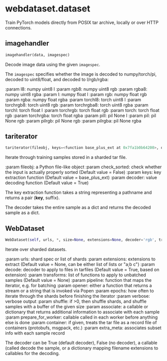# webdataset.dataset
Train PyTorch models directly from POSIX tar archive, locally
or over HTTP connections.

## imagehandler
```python
imagehandler(data, imagespec)
```
Decode image data using the given `imagespec`.

The `imagespec` specifies whether the image is decoded
to numpy/torch/pi, decoded to uint8/float, and decoded
to l/rgb/rgba:

:param l8: numpy uint8 l
:param rgb8: numpy uint8 rgb
:param rgba8: numpy uint8 rgba
:param l: numpy float l
:param rgb: numpy float rgb
:param rgba: numpy float rgba
:param torchl8: torch uint8 l
:param torchrgb8: torch uint8 rgb
:param torchrgba8: torch uint8 rgba
:param torchl: torch float l
:param torchrgb: torch float rgb
:param torch: torch float rgb
:param torchrgba: torch float rgba
:param pill: pil None l
:param pil: pil None rgb
:param pilrgb: pil None rgb
:param pilrgba: pil None rgba


## tariterator
```python
tariterator(fileobj, keys=<function base_plus_ext at 0x7fa1b0b64200>, decoder=True, suffixes=None, errors=True, container=None)
```

Iterate through training samples stored in a sharded tar file.

:param fileobj: a Python file-like object
:param check_sorted:  check whether the input is actually properly sorted (Default value = False)
:param keys:  key extraction function (Default value = base_plus_ext)
:param decoder: value decoding function (Default value = True)

The key extraction function takes a string representing a pathname and
returns a pair (__key__, suffix).

The decoder takes the entire sample as a dict and returns the
decoded sample as a dict.

## WebDataset
```python
WebDataset(self, urls, *, size=None, extensions=None, decoder='rgb', transforms=None, pipeline=None, epochs=1, keys=<function base_plus_ext at 0x7fa1b0b64200>, opener=<function reader at 0x7fa1b0bd0050>, errors=True, verbose=False, shuffle=0, associate=None, prepare_for_worker=True, container=None, extra_meta=False)
```
Iterate over sharded datasets.

:param urls: shard spec or list of shards
:param extensions: extensions to extract (Default value = None, can be either list of lists or "a;b c")
:param decode: decoder to apply to files in tarfiles (Default value = True, based on extension)
:param transforms: list of functions to apply to unbatched samples (Default value = None)
:param pipeline: function that maps the iterator, e.g. for batching
:param opener: either a function that returns a stream or a string that is invoked via Popen
:param epochs: how often to iterate through the shards before finishing the iterator
:param verbose: verbose output
:param shuffle: if >0, then shuffle shards, and shuffle samples with a buffer of the given size
:param associate: a callable or dictionary that returns additional information to associate with each sample
:param prepare_for_worker: callable called in each worker before anything else is done
:param container: if given, treats the tar file as a record file of containers (protobufs, msgpack, etc.)
:param extra_meta: associates subset info with each sample record

The decoder can be True (default decoder), False (no decoder), a callable (called
decode the sample, or a dictionary mapping filename extensions to callables for
the decoding.

